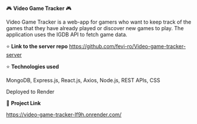 :video_game: **Video Game Tracker** :video_game:	

Video Game Tracker is a web-app for gamers who want to keep track of the games that they have already played or discover new games to play. The application uses the IGDB API to fetch game data.


:star:	**Link to the server repo**
https://github.com/fevi-ro/Video-game-tracker-server



:star:	**Technologies used**

MongoDB, Express.js, React.js, Axios, Node.js, REST APIs, CSS

Deployed to Render



:unicorn: **Project Link**

https://video-game-tracker-lf9h.onrender.com/
